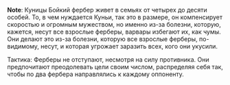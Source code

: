 **Note**: Куницы
Бойкий фербер живет в семьях от четырех до десяти особей. То, в чем нуждается Куньи, так это в размере, он компенсирует скоростью и огромным мужеством, но именно из-за болезни, которую, кажется, несут все взрослые ферберы, варвары избегают их, как чумы. Они делают это из-за болезни, которую все взрослые ферберы, по-видимому, несут, и которая угрожает заразить всех, кого они укусили.

Тактика: Ферберы не отступают, несмотря на силу противника. Они предпочитают преодолевать цели своим числом, распределяя себя так, чтобы по два фербера направлялись к каждому оппоненту.
